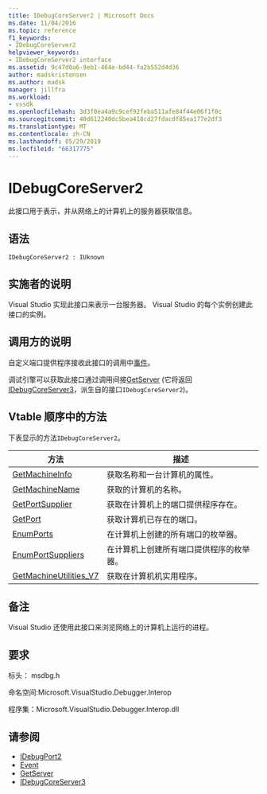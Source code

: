 ```yaml
---
title: IDebugCoreServer2 | Microsoft Docs
ms.date: 11/04/2016
ms.topic: reference
f1_keywords:
- IDebugCoreServer2
helpviewer_keywords:
- IDebugCoreServer2 interface
ms.assetid: 9c47d0a6-9eb1-464e-bd44-fa2b552d4d36
author: madskristensen
ms.author: madsk
manager: jillfra
ms.workload:
- vssdk
ms.openlocfilehash: 3d3f0ea4a9c9cef92feba511afe84f44e06f1f8c
ms.sourcegitcommit: 40d612240dc5bea418cd27fdacdf85ea177e2df3
ms.translationtype: MT
ms.contentlocale: zh-CN
ms.lasthandoff: 05/29/2019
ms.locfileid: "66317775"
---
```

# <a name="idebugcoreserver2"></a>IDebugCoreServer2
此接口用于表示，并从网络上的计算机上的服务器获取信息。

## <a name="syntax"></a>语法

```
IDebugCoreServer2 : IUknown
```

## <a name="notes-for-implementers"></a>实施者的说明
 Visual Studio 实现此接口来表示一台服务器。 Visual Studio 的每个实例创建此接口的实例。

## <a name="notes-for-callers"></a>调用方的说明
 自定义端口提供程序接收此接口的调用中[事件](../../../extensibility/debugger/reference/idebugportevents2-event.md)。

 调试引擎可以获取此接口通过调用间接[GetServer](../../../extensibility/debugger/reference/idebugdefaultport2-getserver.md) (它将返回[IDebugCoreServer3](../../../extensibility/debugger/reference/idebugcoreserver3.md)，派生自的接口`IDebugCoreServer2`)。

## <a name="methods-in-vtable-order"></a>Vtable 顺序中的方法
 下表显示的方法`IDebugCoreServer2`。

|方法|描述|
|------------|-----------------|
|[GetMachineInfo](../../../extensibility/debugger/reference/idebugcoreserver2-getmachineinfo.md)|获取名称和一台计算机的属性。|
|[GetMachineName](../../../extensibility/debugger/reference/idebugcoreserver2-getmachinename.md)|获取的计算机的名称。|
|[GetPortSupplier](../../../extensibility/debugger/reference/idebugcoreserver2-getportsupplier.md)|获取在计算机上的端口提供程序存在。|
|[GetPort](../../../extensibility/debugger/reference/idebugcoreserver2-getport.md)|获取计算机已存在的端口。|
|[EnumPorts](../../../extensibility/debugger/reference/idebugcoreserver2-enumports.md)|在计算机上创建的所有端口的枚举器。|
|[EnumPortSuppliers](../../../extensibility/debugger/reference/idebugcoreserver2-enumportsuppliers.md)|在计算机上创建所有端口提供程序的枚举器。|
|[GetMachineUtilities_V7](../../../extensibility/debugger/reference/idebugcoreserver2-getmachineutilities-v7.md)|获取在计算机机实用程序。|

## <a name="remarks"></a>备注
 Visual Studio 还使用此接口来浏览网络上的计算机上运行的进程。

## <a name="requirements"></a>要求
 标头： msdbg.h

 命名空间:Microsoft.VisualStudio.Debugger.Interop

 程序集：Microsoft.VisualStudio.Debugger.Interop.dll

## <a name="see-also"></a>请参阅
- [IDebugPort2](../../../extensibility/debugger/reference/idebugport2.md)
- [Event](../../../extensibility/debugger/reference/idebugportevents2-event.md)
- [GetServer](../../../extensibility/debugger/reference/idebugdefaultport2-getserver.md)
- [IDebugCoreServer3](../../../extensibility/debugger/reference/idebugcoreserver3.md)